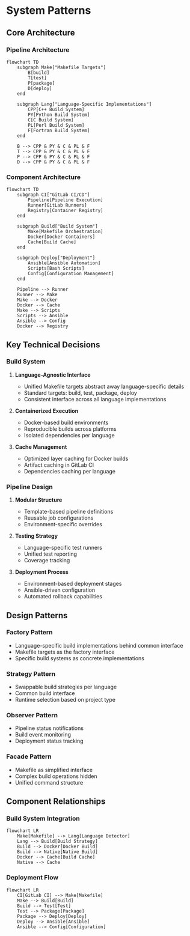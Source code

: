 # System Patterns

## Core Architecture

### Pipeline Architecture
```mermaid
flowchart TD
    subgraph Make["Makefile Targets"]
        B[build]
        T[test]
        P[package]
        D[deploy]
    end

    subgraph Lang["Language-Specific Implementations"]
        CPP[C++ Build System]
        PY[Python Build System]
        C[C Build System]
        PL[Perl Build System]
        F[Fortran Build System]
    end

    B --> CPP & PY & C & PL & F
    T --> CPP & PY & C & PL & F
    P --> CPP & PY & C & PL & F
    D --> CPP & PY & C & PL & F
```

### Component Architecture
```mermaid
flowchart TD
    subgraph CI["GitLab CI/CD"]
        Pipeline[Pipeline Execution]
        Runner[GitLab Runners]
        Registry[Container Registry]
    end

    subgraph Build["Build System"]
        Make[Makefile Orchestration]
        Docker[Docker Containers]
        Cache[Build Cache]
    end

    subgraph Deploy["Deployment"]
        Ansible[Ansible Automation]
        Scripts[Bash Scripts]
        Config[Configuration Management]
    end

    Pipeline --> Runner
    Runner --> Make
    Make --> Docker
    Docker --> Cache
    Make --> Scripts
    Scripts --> Ansible
    Ansible --> Config
    Docker --> Registry
```

## Key Technical Decisions

### Build System
1. **Language-Agnostic Interface**
   - Unified Makefile targets abstract away language-specific details
   - Standard targets: build, test, package, deploy
   - Consistent interface across all language implementations

2. **Containerized Execution**
   - Docker-based build environments
   - Reproducible builds across platforms
   - Isolated dependencies per language

3. **Cache Management**
   - Optimized layer caching for Docker builds
   - Artifact caching in GitLab CI
   - Dependencies caching per language

### Pipeline Design
1. **Modular Structure**
   - Template-based pipeline definitions
   - Reusable job configurations
   - Environment-specific overrides

2. **Testing Strategy**
   - Language-specific test runners
   - Unified test reporting
   - Coverage tracking

3. **Deployment Process**
   - Environment-based deployment stages
   - Ansible-driven configuration
   - Automated rollback capabilities

## Design Patterns

### Factory Pattern
- Language-specific build implementations behind common interface
- Makefile targets as the factory interface
- Specific build systems as concrete implementations

### Strategy Pattern
- Swappable build strategies per language
- Common build interface
- Runtime selection based on project type

### Observer Pattern
- Pipeline status notifications
- Build event monitoring
- Deployment status tracking

### Facade Pattern
- Makefile as simplified interface
- Complex build operations hidden
- Unified command structure

## Component Relationships

### Build System Integration
```mermaid
flowchart LR
    Make[Makefile] --> Lang[Language Detector]
    Lang --> Build[Build Strategy]
    Build --> Docker[Docker Build]
    Build --> Native[Native Build]
    Docker --> Cache[Build Cache]
    Native --> Cache
```

### Deployment Flow
```mermaid
flowchart LR
    CI[GitLab CI] --> Make[Makefile]
    Make --> Build[Build]
    Build --> Test[Test]
    Test --> Package[Package]
    Package --> Deploy[Deploy]
    Deploy --> Ansible[Ansible]
    Ansible --> Config[Configuration]
